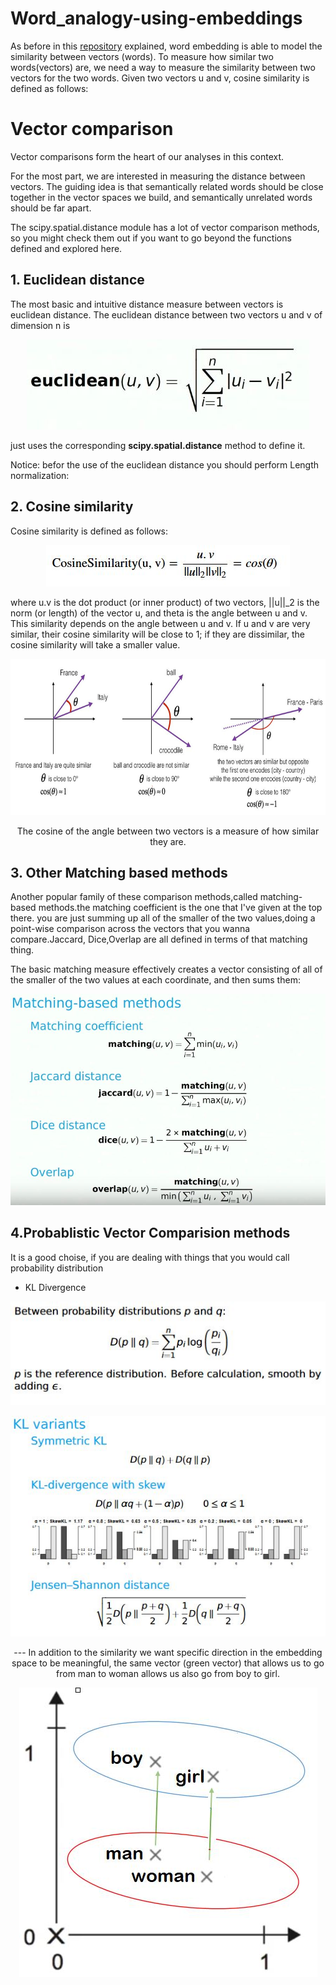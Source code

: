 # Word_analogy-using-embeddings

As before in this [repository](https://github.com/A2Amir/Natural-Language-Processing-with-Deep-Learning) explained, word embedding is able to model the similarity between vectors (words).
To measure how similar two words(vectors) are, we need a way to measure the similarity between two vectors for the two words. Given two vectors u and v, cosine similarity is defined as follows:


# Vector comparison

Vector comparisons form the heart of our analyses in this context.

For the most part, we are interested in measuring the distance between vectors. The guiding idea is that semantically related words should be close together in the vector spaces we build, and semantically unrelated words should be far apart.

The scipy.spatial.distance module has a lot of vector comparison methods, so you might check them out if you want to go beyond the functions defined and explored here. 

##  1. Euclidean distance
The most basic and intuitive distance measure between vectors is euclidean distance. The euclidean distance between two vectors u and v of dimension n is


<p align="center">
<img src="./img/6.JPG" alt=" Euclidean distance" />
<p align="center"> 

just uses the corresponding **scipy.spatial.distance** method to define it.

Notice: befor the use of the euclidean distance you should perform Length normalization:

##  2. Cosine similarity

Cosine similarity is defined as follows:
<p align="center">
<img src="./img/1.JPG" alt=" cosine similarity" />
<p align="center"> 

where u.v is the dot product (or inner product) of two vectors, ||u||_2 is the norm (or length) of the vector u, and theta is the angle between u and v. This similarity depends on the angle between u and v. 
If u and v are very similar, their cosine similarity will be close to 1; if they are dissimilar, the cosine similarity will take a smaller value. 

<img src="img/2.JPG" style="width:800px;height:250px;">
<p align="center">
The cosine of the angle between two vectors is a measure of how similar they are. 
<p align="center"> 

##  3. Other Matching based methods

Another popular family of these comparison methods,called matching-based methods.the matching coefficient is the one that I've given at the top there. you are just summing up all of the smaller of the two values,doing a point-wise comparison across the vectors that you wanna compare.Jaccard, Dice,Overlap are all defined in terms of that matching thing.

The basic matching measure effectively creates a vector consisting of all of the smaller of the two values at each coordinate, and then sums them:
<p align="center">
<img src="./img/4.JPG" alt=" Other Matching based methods" />
<p align="center"> 

##  4.Probablistic Vector Comparision methods
It is a good choise, if you are dealing with things that you would call probability distribution   

* KL Divergence
<p align="center">
<img src="./img/7.JPG" alt="  KL Divergence" />
<p align="center"> 
  <p align="center">
<img src="./img/8.JPG" alt="  KL Divergence" />
<p align="center"> 
---
In addition to the similarity we want specific direction in the embedding space to be meaningful, the same vector (green vector) that allows us to go from man to woman allows us also go from boy to girl. 

<p align="center">
<img src="./img/3.JPG" alt=" direction in the embedding space" />
<p align="center"> 


